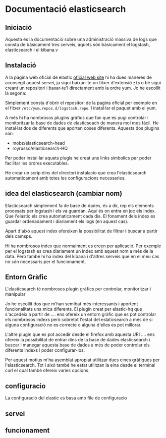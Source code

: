 # Documentació elasticsearch

## Iniciació

Aquesta és la documentació sobre una administració massiva de logs que consta de bàsicament tres serveis, aquets són bàsicament el logstash, elasticsearch i el kibana.v


## Instalació

A la pagina web oficial de elastic [oficial web site](https://www.elastic.co/guide/index.html) hi ha dues maneres de aconsegit aquest servei, ja sigui baixan-te un fitxer d'extensió `zip` o bé sigui creant un repositori i baxar-te'l directament amb la ordre yum.
Jo he escollit la segona:

Simplement consta  d'obrir el repositori de la pagina oficial per exemple en el fitxer `/etc/yum.repos.d/logstash.repo`.
I instal·lar el paquet amb el yum.

A més hi ha nombrosos plugins gràfics que fan que es pugi controlar i monitoritzar la base de dades de elasticseach de manera mol mes fàcil.
He instal·lat dos de diferents que aporten coses diferents.
Aquests dos plugins són:

- mobz/elasticsearch-head
- royrusso/elasticsearch-HQ

Per poder instal·lar aquets plugis he creat uns links simbolics per poder facilitar les ordres executables.

He crear un scrip dins del directori instalacio que crea l'elasticsearch automaticament amb totes les configuracions necessaries.


## idea del elasticsearch (cambiar nom)

Elasticsearch simplement fa de base de dades, és a dir, rep els elements procesats per logstash i els va guardan.
Aquí és on entra en joc els index. Que l'elastic els crea automaticament cada dia. El fonament dels index és guardar ordenadament i diariament els logs (en aquest cas). 

Apart d'aixó aquest index ofereixen la possibilitat de filtrar i buscar a partir dels camsps.


Hi ha nombrosos index que normalment es creen per aplicació. Per exemple per el logstash es crea diariament un index amb aquest nom a més de la data.
Pero també hi ha index del kibana i d'altres serveis que en el meu cas no són necessaris per el funcionament.


## Entorn Gràfic

L'elasticsearch té nombrosos plugin gràfics per controlar, monitoritzar i manipular

Jo he escollit dos que m'han semlbat més interessants i aportent funcionalitats una mica diferents.
El plugin creat per elastic-hq que s'accedeix a partir de .... ens ofereix un entorn gràfic que es pot controlar els nombrosos indexs però sobretot l'estat del eslaticsearch a més de si alguna configuració no es correcte o alguna d'elles es pot millorar.

L'altre plugin que es pot accedir desde el firefox amb aquesta URI .... ens ofereix la possibilitat de entrar dins de la base de dades elasticsearch i buscar i manegar aquesta base de dades a més de poder controlar els diferents indexs i poder configurar-los.

Per aquest motius m'ha asemblat apropiat utilitzar dues eines gràfiques per l'elasticsearch.
Tot i aixó també he estat utilitzan la eina desde el terminal curl el qual també ofereix varies opcions.

## configuracio

La configuració del elastic es basa amb file de configuracio


## servei

## funcionament


